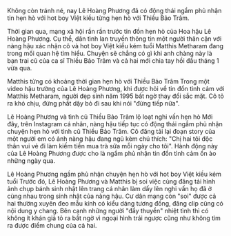 Không còn tránh né, nay Lê Hoàng Phương đã có động thái ngầm phủ nhận tin hẹn hò với hot boy Việt kiều từng hẹn hò với Thiều Bảo Trâm.  

Thời gian qua, mạng xã hội rần rần trước tin đồn hẹn hò của Hoa hậu Lê Hoàng Phương. Cụ thể, dân tình lan truyền thông tin một người thân cận với nàng hậu xác nhận cô và hot boy Việt kiều kém tuổi Matthis Metharam đang trong mối quan hệ tìm hiểu. Chuyện sẽ chẳng có gì khi anh chàng này là bạn trai cũ của ca sĩ Thiều Bảo Trâm và cả hai mới chia tay hồi đầu tháng 1 vừa qua. 

Matthis từng có khoảng thời gian hẹn hò với Thiều Bảo Trâm 
Trong một video hậu trường của Lê Hoàng Phương, khi được hỏi về tin đồn tình cảm với Matthis Metharam, người đẹp sinh năm 1995 bất ngờ thay đổi sắc mặt. Cô tỏ ra khó chịu, đứng phắt dậy bỏ đi sau khi nói "đừng tiếp nữa". 

Lê Hoàng Phương và tình cũ Thiều Bảo Trâm lộ loạt nghi vấn hẹn hò 
Mới đây, trên Instagram cá nhân, nàng hậu tiếp tục có động thái ngầm phủ nhận chuyện hẹn hò với tình cũ Thiều Bảo Trâm. Cô đăng tải lại đoạn story của một người em có ảnh nàng hậu đang ngủ kèm chú thích: "Chị hai tôi độc thân vui vẻ đi làm kiếm tiền mua trà sữa mỗi ngày cho tôi". Hành động này của Lê Hoàng Phương được cho là ngầm phủ nhận tin đồn tình cảm ồn ào những ngày qua. 

Lê Hoàng Phương ngầm phủ nhận chuyện hẹn hò với hot boy Việt kiều kém tuổi
Trước đó, Lê Hoàng Phương và Matthis bị soi việc cùng đăng tải hình ảnh chụp bánh sinh nhật lên trang cá nhân làm dấy lên nghi vấn họ đã ở cùng nhau trong sinh nhật của nàng hậu. Cư dân mạng còn "soi" được cả hai thường xuyên đeo mẫu kính có kiểu dáng tương đồng, đăng clip cũng có nội dung y chang. Bên cạnh những người "đẩy thuyền" nhiệt tình thì có không ít khán giả tỏ ra bất ngờ vì ngoại hình trái ngược cũng như không tìm ra được điểm chung của cả hai.
